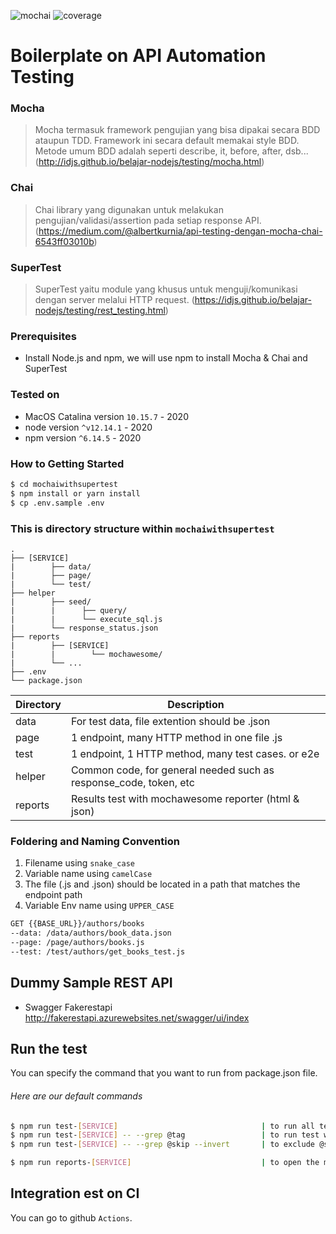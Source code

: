 ![mochai](https://img.shields.io/badge/Mocha-Chai-yellowgreen.svg) ![coverage](https://img.shields.io/badge/coverage-100%25-brightgreen.svg)

# Boilerplate on API Automation Testing

### Mocha
> Mocha termasuk framework pengujian yang bisa dipakai secara BDD ataupun TDD. Framework ini secara default memakai style BDD. Metode umum BDD adalah seperti describe, it, before, after, dsb... (http://idjs.github.io/belajar-nodejs/testing/mocha.html)

### Chai
> Chai library yang digunakan untuk melakukan pengujian/validasi/assertion pada setiap response API. (https://medium.com/@albertkurnia/api-testing-dengan-mocha-chai-6543ff03010b)

### SuperTest
> SuperTest yaitu module yang khusus untuk menguji/komunikasi dengan server melalui HTTP request. (https://idjs.github.io/belajar-nodejs/testing/rest_testing.html)

### Prerequisites

- Install Node.js and npm, we will use npm to install Mocha & Chai and SuperTest

### Tested on
- MacOS Catalina version `10.15.7` - 2020
- node version `^v12.14.1` - 2020
- npm version `^6.14.5` - 2020 

### How to Getting Started

```sh
$ cd mochaiwithsupertest
$ npm install or yarn install
$ cp .env.sample .env
```

### This is directory structure within `mochaiwithsupertest`

    .
    ├── [SERVICE]
    |        ├── data/
    |        ├── page/
    |        └── test/   
    ├── helper
    |        ├── seed/
    |        |      ├── query/ 
    |        |      └── execute_sql.js 
    |        └── response_status.json      
    ├── reports 
    |        ├── [SERVICE]
    |        |        └── mochawesome/
    |        └── ... 
    ├── .env
    └── package.json

| Directory | Description                                                       |
| --------- | ----------------------------------------------------------------- |
| data      | For test data, file extention should be .json                     |
| page      | 1 endpoint, many HTTP method in one file .js                      |
| test      | 1 endpoint, 1 HTTP method, many test cases. or e2e                |
| helper    | Common code, for general needed such as response_code, token, etc |
| reports   | Results test with mochawesome reporter (html & json)              |

### Foldering and Naming Convention

1. Filename using `snake_case`
2. Variable name using `camelCase`
3. The file (.js and .json) should be located in a path that matches the endpoint path
4. Variable Env name using `UPPER_CASE`

```sh
GET {{BASE_URL}}/authors/books
--data: /data/authors/book_data.json
--page: /page/authors/books.js
--test: /test/authors/get_books_test.js
```

## Dummy Sample REST API
- Swagger Fakerestapi http://fakerestapi.azurewebsites.net/swagger/ui/index

## Run the test

You can specify the command that you want to run from package.json file.

###### Here are our default commands

```sh
$ npm run test-[SERVICE]                                | to run all tests
$ npm run test-[SERVICE] -- --grep @tag                 | to run test with specific tag
$ npm run test-[SERVICE] -- --grep @skip --invert       | to exclude @skip tag

$ npm run reports-[SERVICE]                             | to open the mochawesome report
```

## Integration est on CI

You can go to github `Actions`.